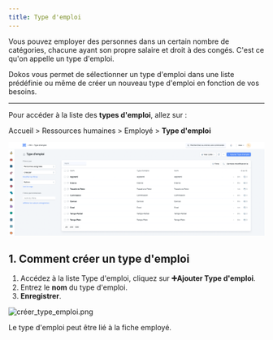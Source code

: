 ```yaml
---
title: Type d'emploi
---
```


Vous pouvez employer des personnes dans un certain nombre de catégories, chacune ayant son propre salaire et droit à des congés. C'est ce qu'on appelle un type d'emploi.

Dokos vous permet de sélectionner un type d'emploi dans une liste prédéfinie ou même de créer un nouveau type d'emploi en fonction de vos besoins.

---

Pour accéder à la liste des **types d'emploi**, allez sur :

Accueil > Ressources humaines > Employé > **Type d'emploi**

![type_emploi_.png](/content/rh/employment-type/type_emploi_.png)

## 1. Comment créer un type d'emploi

1. Accédez à la liste Type d'emploi, cliquez sur **:heavy_plus_sign:Ajouter Type d'emploi**.
2. Entrez le **nom** du type d'emploi.
3. **Enregistrer**.

![créer_type_emploi.png](/content/rh/employment-type/créer_type_emploi.png)

Le type d'emploi peut être lié à la fiche employé.